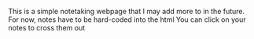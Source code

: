 This is a simple notetaking webpage that I may add more to in the future.
For now, notes have to be hard-coded into the html
You can click on your notes to cross them out